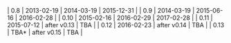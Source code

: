 | 0.8  | 2013-02-19 | 2014-03-19  | 2015-12-31 |
| 0.9  | 2014-03-19 | 2015-06-16  | 2016-02-28 |
| 0.10 | 2015-02-16 | 2016-02-29  | 2017-02-28 |
| 0.11 | 2015-07-12 | after v0.13 | TBA        |
| 0.12 | 2016-02-23 | after v0.14 | TBA        |
| 0.13 | TBA*       | after v0.15 | TBA        |
